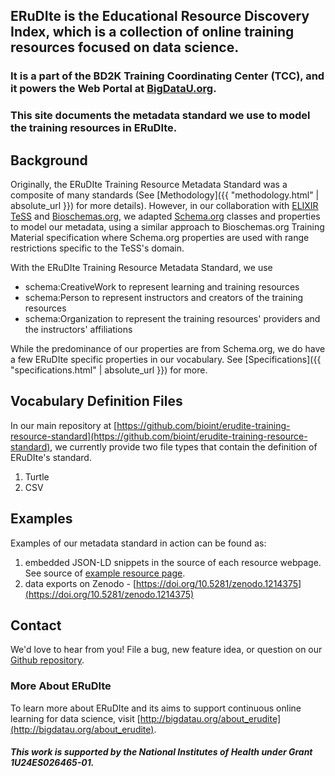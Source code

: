 ## ERuDIte is the Educational Resource Discovery Index, which is a collection of online training resources focused on data science.
### It is a part of the BD2K Training Coordinating Center (TCC), and it powers the Web Portal at [BigDataU.org](https://bigdatau.ini.usc.edu/). 
### This site documents the metadata standard we use to model the training resources in ERuDIte. 

## Background 
Originally, the ERuDIte Training Resource Metadata Standard was a composite of many standards (See [Methodology]({{ "methodology.html" | absolute_url }}) for more details). 
However, in our collaboration with [ELIXIR TeSS](https://tess.elixir-europe.org/) and [Bioschemas.org](http://bioschemas.org/), we adapted [Schema.org](https://schema.org/) classes and properties to model our metadata, 
using a similar approach to Bioschemas.org Training Material specification where Schema.org properties are used with range restrictions
specific to the TeSS's domain. 

With the ERuDIte Training Resource Metadata Standard, we use 
- schema:CreativeWork to represent learning and training resources
- schema:Person to represent instructors and creators of the training resources
- schema:Organization to represent the training resources' providers and the instructors' affiliations 

While the predominance of our properties are from Schema.org, we do have a few ERuDIte specific properties in our vocabulary. See [Specifications]({{ "specifications.html" | absolute_url }}) for more. 

## Vocabulary Definition Files
In our main repository at [https://github.com/bioint/erudite-training-resource-standard](https://github.com/bioint/erudite-training-resource-standard), 
we currently provide two file types that contain the definition of ERuDIte's standard. 
1. Turtle 
2. CSV

## Examples
Examples of our metadata standard in action can be found as:
1. embedded JSON-LD snippets in the source of each resource webpage. See source of [example resource page](https://bigdatau.ini.usc.edu/resource/14783120385630643790).
2. data exports on Zenodo - [https://doi.org/10.5281/zenodo.1214375](https://doi.org/10.5281/zenodo.1214375)

## Contact
We'd love to hear from you! File a bug, new feature idea, or question on our 
[Github repository](https://github.com/bioint/erudite-training-resource-standard).

### More About ERuDIte
To learn more about ERuDIte and its aims to support continuous online learning for data science, visit [http://bigdatau.org/about_erudite](http://bigdatau.org/about_erudite).

##### This work is supported by the National Institutes of Health under Grant 1U24ES026465-01.

